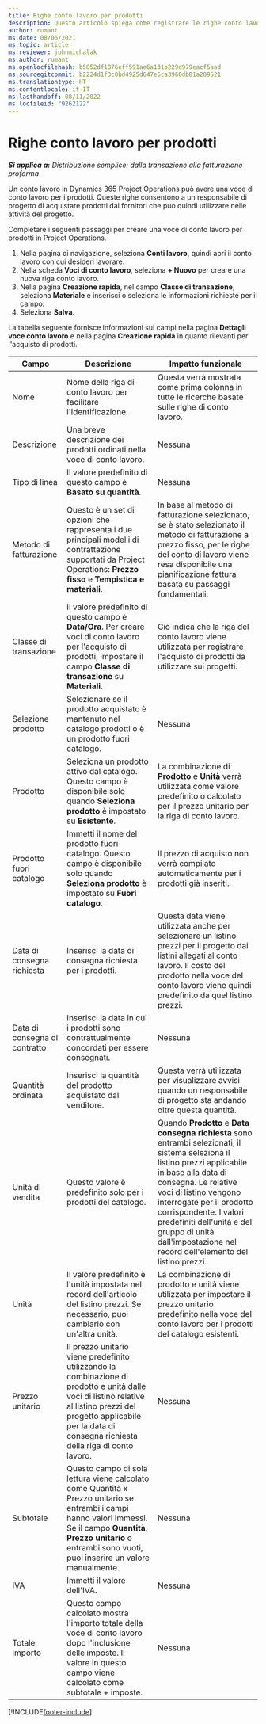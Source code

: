 ```yaml
---
title: Righe conto lavoro per prodotti
description: Questo articolo spiega come registrare le righe conto lavoro per i prodotti e utilizzare i diversi campi per registrare gli acquisti di prodotti dai fornitori.
author: rumant
ms.date: 08/06/2021
ms.topic: article
ms.reviewer: johnmichalak
ms.author: rumant
ms.openlocfilehash: b5852df1876eff591ae6a131b229d979eacf5aad
ms.sourcegitcommit: b2224d1f3c0bd4925d647e6ca3960db81a209521
ms.translationtype: HT
ms.contentlocale: it-IT
ms.lasthandoff: 08/11/2022
ms.locfileid: "9262122"
---
```

# <a name="subcontract-lines-for-products"></a>Righe conto lavoro per prodotti

_**Si applica a:** Distribuzione semplice: dalla transazione alla fatturazione proforma_

Un conto lavoro in Dynamics 365 Project Operations può avere una voce di conto lavoro per i prodotti. Queste righe consentono a un responsabile di progetto di acquistare prodotti dai fornitori che può quindi utilizzare nelle attività del progetto.

Completare i seguenti passaggi per creare una voce di conto lavoro per i prodotti in Project Operations.

1. Nella pagina di navigazione, seleziona **Conti lavoro**, quindi apri il conto lavoro con cui desideri lavorare. 
2. Nella scheda **Voci di conto lavoro**, seleziona **+ Nuovo** per creare una nuova riga conto lavoro.
3. Nella pagina **Creazione rapida**, nel campo **Classe di transazione**, seleziona **Materiale** e inserisci o seleziona le informazioni richieste per il campo. 
4. Seleziona **Salva**.

La tabella seguente fornisce informazioni sui campi nella pagina **Dettagli voce conto lavoro** e nella pagina **Creazione rapida** in quanto rilevanti per l'acquisto di prodotti.

| Campo | Descrizione | Impatto funzionale|
| ----- | ----------- | ----------- |
| Nome | Nome della riga di conto lavoro per facilitare l'identificazione. |Questa verrà mostrata come prima colonna in tutte le ricerche basate sulle righe di conto lavoro.
| Descrizione | Una breve descrizione dei prodotti ordinati nella voce di conto lavoro. | Nessuna |
| Tipo di linea | Il valore predefinito di questo campo è **Basato su quantità**. |Nessuna |
| Metodo di fatturazione | Questo è un set di opzioni che rappresenta i due principali modelli di contrattazione supportati da Project Operations: **Prezzo fisso** e **Tempistica e materiali**. | In base al metodo di fatturazione selezionato, se è stato selezionato il metodo di fatturazione a prezzo fisso, per le righe del conto di lavoro viene resa disponibile una pianificazione fattura basata su passaggi fondamentali. |
| Classe di transazione |Il valore predefinito di questo campo è **Data/Ora**. Per creare voci di conto lavoro per l'acquisto di prodotti, impostare il campo **Classe di transazione** su **Materiali**.  | Ciò indica che la riga del conto lavoro viene utilizzata per registrare l'acquisto di prodotti da utilizzare sui progetti. |
| Selezione prodotto | Selezionare se il prodotto acquistato è mantenuto nel catalogo prodotti o è un prodotto fuori catalogo. |Nessuna |
| Prodotto | Seleziona un prodotto attivo dal catalogo. Questo campo è disponibile solo quando **Seleziona prodotto** è impostato su **Esistente**. |La combinazione di **Prodotto** e **Unità** verrà utilizzata come valore predefinito o calcolato per il prezzo unitario per la riga di conto lavoro.
| Prodotto fuori catalogo | Immetti il nome del prodotto fuori catalogo. Questo campo è disponibile solo quando **Seleziona prodotto** è impostato su **Fuori catalogo**.  |Il prezzo di acquisto non verrà compilato automaticamente per i prodotti già inseriti.|
| Data di consegna richiesta | Inserisci la data di consegna richiesta per i prodotti.| Questa data viene utilizzata anche per selezionare un listino prezzi per il progetto dai listini allegati al conto lavoro. Il costo del prodotto nella voce del conto lavoro viene quindi predefinito da quel listino prezzi. |
| Data di consegna di contratto | Inserisci la data in cui i prodotti sono contrattualmente concordati per essere consegnati.  |Nessuna|
| Quantità ordinata | Inserisci la quantità del prodotto acquistato dal venditore.| Questa verrà utilizzata per visualizzare avvisi quando un responsabile di progetto sta andando oltre questa quantità.|
| Unità di vendita | Questo valore è predefinito solo per i prodotti del catalogo. |Quando **Prodotto** e **Data consegna richiesta** sono entrambi selezionati, il sistema seleziona il listino prezzi applicabile in base alla data di consegna. Le relative voci di listino vengono interrogate per il prodotto corrispondente. I valori predefiniti dell'unità e del gruppo di unità dall'impostazione nel record dell'elemento del listino prezzi. |
| Unità | Il valore predefinito è l'unità impostata nel record dell'articolo del listino prezzi. Se necessario, puoi cambiarlo con un'altra unità.| La combinazione di prodotto e unità viene utilizzata per impostare il prezzo unitario predefinito nella voce del conto lavoro per i prodotti del catalogo esistenti. |
| Prezzo unitario | Il prezzo unitario viene predefinito utilizzando la combinazione di prodotto e unità dalle voci di listino relative al listino prezzi del progetto applicabile per la data di consegna richiesta della riga di conto lavoro.  |Nessuna |
| Subtotale | Questo campo di sola lettura viene calcolato come Quantità x Prezzo unitario se entrambi i campi hanno valori immessi. Se il campo **Quantità**, **Prezzo unitario** o entrambi sono vuoti, puoi inserire un valore manualmente.  |Nessuna |
| IVA | Immetti il valore dell'IVA. |Nessuna |
| Totale importo | Questo campo calcolato mostra l'importo totale della voce di conto lavoro dopo l'inclusione delle imposte. Il valore in questo campo viene calcolato come subtotale + imposte. |Nessuna |


[!INCLUDE[footer-include](../../includes/footer-banner.md)]
